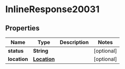 
# InlineResponse20031

## Properties
Name | Type | Description | Notes
------------ | ------------- | ------------- | -------------
**status** | **String** |  |  [optional]
**location** | [**Location**](Location.md) |  |  [optional]



